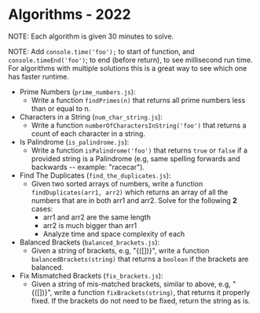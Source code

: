 # Algorithms - 2022

NOTE: Each algorithm is given 30 minutes to solve.

NOTE: Add `console.time('foo');` to start of function, and
`console.timeEnd('foo')`; to end (before return), to see millisecond run time.
For algorithms with multiple solutions this is a great way to see which one has
faster runtime.

- Prime Numbers (`prime_numbers.js`):
  - Write a function `findPrimes(n)` that returns all prime numbers less than or equal to n.
- Characters in a String (`num_char_string.js`):
  - Write a function `numberOfCharactersInString('foo')` that returns a count of each character in a string.
- Is Palindrome (`is_palindrome.js`):
  - Write a function `isPalindrome('foo')` that returns `true` or `false` if a provided string is a Palindrome (e.g, same spelling forwards and backwards -- example: "racecar").
- Find The Duplicates (`find_the_duplicates.js`):
  - Given two sorted arrays of numbers, write a function `findDuplicates(arr1, arr2)` which returns an array of all the numbers that are in both arr1 and arr2. Solve for the following **2** cases:
    - arr1 and arr2 are the same length
    - arr2 is much bigger than arr1
    - Analyze time and space complexity of each
- Balanced Brackets (`balanced_brackets.js`):
  - Given a string of brackets, e.g, "{([])}", write a function `balancedBrackets(string)` that returns a `boolean` if the brackets are balanced.
- Fix Mismatched Brackets (`fix_brackets.js`):
  - Given a string of mis-matched brackets, similar to above, e.g, "{([])}", write a function `fixBrackets(string)`, that returns it properly fixed. If the brackets do not need to be fixed, return the string as is. 
